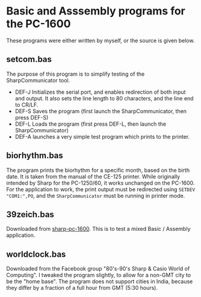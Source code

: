 # Basic and Asssembly programs for the PC-1600
These programs were either written by myself, or the source is given below.

## setcom.bas
The purpose of this program is to simplify testing of the SharpCommunicator tool.
* DEF-J Initializes the serial port, and enables redirection of both input and output. It also sets the line length to 80 characters, and the line end to CR/LF.
* DEF-S Saves the program (first launch the SharpCommunicator, then press DEF-S)
* DEF-L Loads the program (first press DEF-L, then launch the SharpCommunicator)
* DEF-A launches a very simple test program which prints to the printer.

## biorhythm.bas
The program prints the biorhythm for a specific month, based on the birth date.
It is taken from the manual of the CE-125 printer. While originally intended by Sharp for the
PC-1250/60, it works unchanged on the PC-1600. For the application to work,
the print output must be redirected using `SETDEV "COM1:",PO`, and the `SharpCommunicator`
must be running in printer mode.

## 39zeich.bas
Downloaded from [sharp-pc-1600](https://www.sharp-pc-1600.de/Down_Anwender.html).
This is to test a mixed Basic / Assembly application.

## worldclock.bas
Downloaded from the Facebook group "80's-90's Sharp & Casio World of Computing".
I tweaked the program slightly, to allow for a non-GMT city to be the "home base".
The program does not support cities in India, because they differ by a fraction
of a full hour from GMT (5:30 hours).